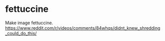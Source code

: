 # fettuccine
Make image fettuccine. https://www.reddit.com/r/videos/comments/84whqs/didnt_knew_shredding_could_do_this/
